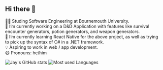 ## Hi there 👋

🧑‍🎓 Studing Software Engineering at Bournemouth University. <br>
🔭 I’m currently working on a D&D Application with features like survival encounter generators, potion generators, and weapon generators. <br>
🌱 I’m currently learning React Native for the above project, as well as trying to pick up the syntax of C# in a .NET framework. <br>
💡 Aspiring to work in web / app development. <br>
😄 Pronouns: he/him <br>

![Jay's GitHub stats](https://github-readme-stats.vercel.app/api?username=jaylemoigne)
![Most used Languages](https://github-readme-stats.vercel.app/api/top-langs/?username=jaylemoigne&theme=tokyonight)
